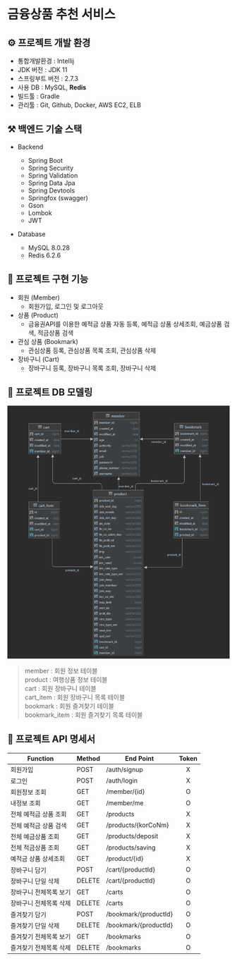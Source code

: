 # 금융상품 추천 서비스

## ⚙ 프로젝트 개발 환경
- 통합개발환경 : Intellij
- JDK 버전 : JDK 11
- 스프링부트 버전 : 2.7.3
- 사용 DB : MySQL, **Redis**
- 빌드툴 : Gradle
- 관리툴 : Git, Github, Docker, AWS EC2, ELB

## ⚒ 백엔드 기술 스택
- Backend
    - Spring Boot
    - Spring Security
    - Spring Validation
    - Spring Data Jpa
    - Spring Devtools
    - Springfox (swagger)
    - Gson
    - Lombok
    - JWT


- Database
    - MySQL 8.0.28
    - Redis 6.2.6


## 📜 프로젝트 구현 기능
- 회원 (Member)
  - 회원가입, 로그인 및 로그아웃
- 상품 (Product)
  - 금융권API를 이용한 예적금 상품 자동 등록, 예적금 상품 상세조회, 예금상품 검색, 적금상품 검색
- 관심 상품 (Bookmark)
  - 관심상품 등록, 관심상품 목록 조회, 관심상품 삭제
- 장바구니 (Cart)
  - 장바구니 등록, 장바구니 목록 조회, 장바구니 삭제

## 📂 프로젝트 DB 모델링
![ ](./fpr_diagram.PNG)

> member : 회원 정보 테이블  
> product : 여행상품 정보 테이블  
> cart : 회원 장바구니 테이블  
> cart_item : 회원 장바구니 목록 테이블  
> bookmark : 회원 즐겨찾기 테이블  
> bookmark_item : 회원 즐겨찾기 목록 테이블  

## 📜 프로젝트 API 명세서

|Function|Method|End Point|Token|
|---|---|---|:---:|
|회원가입|POST|/auth/signup|X|
|로그인|POST|/auth/login|X|
|회원정보 조회|GET|/member/{id}|O|
|내정보 조회|GET|/member/me|O|
|전체 예적금 상품 조회|GET|/products|X|
|전체 예적금 상품 검색|GET|/products/{korCoNm}|X|
|전체 예금상품 조회|GET|/products/deposit|X|
|전체 적금상품 조회|GET|/products/saving|X|
|예적금 상품 상세조회|GET|/product/{id}|X|
|장바구니 담기|POST|/cart/{productId}|O|
|장바구니 단일 삭제|DELETE|/cart/{productId}|O|
|장바구니 전체목록 보기|GET|/carts|O|
|장바구니 전체목록 삭제|DELETE|/carts|O|
|즐겨찾기 담기|POST|/bookmark/{productId}|O|
|즐겨찾기 단일 삭제|DELETE|/bookmark/{productId}|O|
|즐겨찾기 전체목록 보기|GET|/bookmarks|O|
|즐겨찾기 전체목록 삭제|DELETE|/bookmarks|O|
